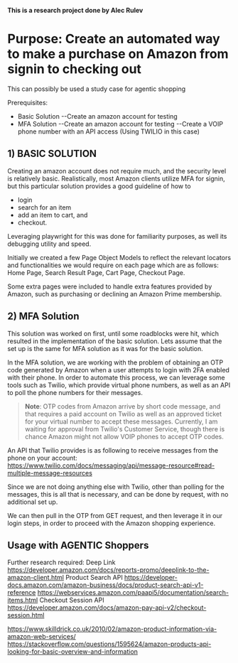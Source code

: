 **This is a research project done by Alec Rulev**


# Purpose: Create an automated way to make a purchase on Amazon from signin to checking out
This can possibly be used a study case for agentic shopping


Prerequisites:
- Basic Solution
--Create an amazon account for testing
- MFA Solution
--Create an amazon account for testing
--Create a VOIP phone number with an API access (Using TWILIO in this case)


## 1) BASIC SOLUTION

Creating an amazon account does not require much, and the security level is relatively basic. Realistically, most Amazon clients utilize MFA for signin, but this particular solution provides a good guideline of how to 
-  login 
- search for an item 
- add an item to cart, and 
-  checkout.

Leveraging playwright for this was done for familiarity purposes, as well its debugging utility and speed. 

Initially we created a few Page Object Models to reflect the relevant locators and functionalities we would require on each page which are as follows:
Home Page,
Search Result Page,
Cart Page,
Checkout Page.

Some extra pages were included to handle extra features provided by Amazon, such as purchasing or declining an Amazon Prime membership.

## 2) MFA Solution

This solution was worked on first, until some roadblocks were hit, which resulted in the implementation of the basic solution. Lets assume that the set up is the same for MFA solution as it was for the basic solution. 

In the MFA solution, we are working with the problem of obtaining an OTP code generated by Amazon when a user attempts to login with 2FA enabled with their phone. In order to automate this process, we can leverage some tools such as Twilio, which provide virtual phone numbers, as well as an API to poll the phone numbers for their messages. 
>**Note**: OTP codes from Amazon arrive by short code message, and that requires a paid account on Twilio as well as an approved ticket for your virtual number to accept these messages. Currently, I am waiting for approval from Twilio's Customer Service, though there is chance Amazon might not allow VOIP phones to accept OTP codes.

An API that Twilio provides is as following to receive messages from the phone on your account: https://www.twilio.com/docs/messaging/api/message-resource#read-multiple-message-resources

Since we are not doing anything else with Twilio, other than polling for the messages, this is all that is necessary, and can be done by request, with no additional set up.

We can then pull in the OTP from GET request, and then leverage it in our login steps, in order to proceed with the Amazon shopping experience.





## Usage with AGENTIC Shoppers


Further research required:
Deep Link
https://developer.amazon.com/docs/reports-promo/deeplink-to-the-amazon-client.html
Product Search API
https://developer-docs.amazon.com/amazon-business/docs/product-search-api-v1-reference
https://webservices.amazon.com/paapi5/documentation/search-items.html
Checkout Session API
https://developer.amazon.com/docs/amazon-pay-api-v2/checkout-session.html

https://www.skilldrick.co.uk/2010/02/amazon-product-information-via-amazon-web-services/
https://stackoverflow.com/questions/1595624/amazon-products-api-looking-for-basic-overview-and-information

